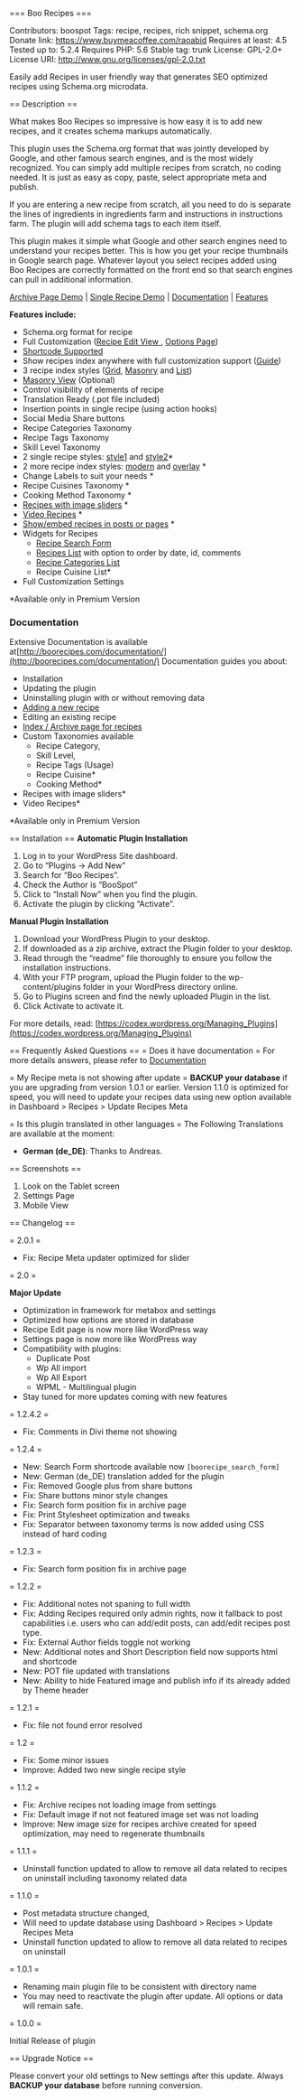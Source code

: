 === Boo Recipes ===

Contributors: boospot
Tags: recipe, recipes, rich snippet, schema.org
Donate link: https://www.buymeacoffee.com/raoabid
Requires at least: 4.5
Tested up to: 5.2.4
Requires PHP: 5.6
Stable tag: trunk
License: GPL-2.0+
License URI: http://www.gnu.org/licenses/gpl-2.0.txt

Easily add Recipes in user friendly way that generates SEO optimized recipes using Schema.org microdata.

== Description ==

What makes Boo Recipes so impressive is how easy it is to add new recipes, and it creates schema markups automatically.

This plugin uses the Schema.org format that was jointly developed by Google, and other famous search engines, and is the most widely recognized. You can simply add multiple recipes from scratch, no coding needed. It is just as easy as copy, paste, select appropriate meta and publish.

If you are entering a new recipe from scratch, all you need to do is separate the lines of ingredients in ingredients farm and instructions in instructions farm. The plugin will add schema tags to each item itself.

This plugin makes it simple what Google and other search engines need to understand your recipes better. This is how you get your recipe thumbnails in Google search page.
Whatever layout you select recipes added using Boo Recipes are correctly formatted on the front end so that search engines can pull in additional information.

[Archive Page Demo](https://boorecipes.com/recipe-archive/) | [Single Recipe Demo](https://boorecipes.com/single-recipe/) | [Documentation](https://boorecipes.com/documentation/)
| [Features](https://boorecipes.com/)

**Features include:**

- Schema.org format for recipe
- Full Customization ([Recipe Edit View ](https://boorecipes.com/single-recipe/admin-view/) , [Options Page](https://boorecipes.com/single-recipe/settings-view/))
- [Shortcode Supported](https://boorecipes.com/recipe-archive/recipes-with-specific-ids/)
- Show recipes index anywhere with full customization support  ([Guide](https://boorecipes.com/documentation/#recipe-index-recipes_browse))
- 3 recipe index styles ([Grid](https://boorecipes.com/recipe-archive/grid-view/), [Masonry](https://boorecipes.com/recipe-archive/masonry-grid-view/) and [List](https://boorecipes.com/recipe-archive/list-view/))
- [Masonry View](https://boorecipes.com/recipe-archive/masonry-grid-view/) (Optional)
- Control visibility of elements of recipe
- Translation Ready (.pot file included)
- Insertion points in single recipe (using action hooks)
- Social Media Share buttons
- Recipe Categories Taxonomy
- Recipe Tags Taxonomy
- Skill Level Taxonomy
- 2 single recipe styles: [style1](https://boorecipes.com/single-recipe/template-style-1/) and [style2](https://boorecipes.com/single-recipe/template-style-2/)*
- 2 more recipe index styles: [modern](https://boorecipes.com/recipe-archive/modern-view/) and [overlay](https://boorecipes.com/recipe-archive/overlay-view/) *
- Change Labels to suit your needs *
- Recipe Cuisines Taxonomy *
- Cooking Method Taxonomy *
- [Recipes with image sliders](https://boorecipes.com/recipe/greek-olive-pesto-and-fried-zucchini-grilled-pitas/) *
- [Video Recipes](https://boorecipes.com/recipe/tandoori-tempeh/) *
- [Show/embed recipes in posts or pages](https://boorecipes.com/hello-world/) *
- Widgets for Recipes
  - [Recipe Search Form](https://boorecipes.com/features/search-form-widget/)
  - [Recipes List](https://boorecipes.com/features/recipes-list-widget/) with option to order by date, id, comments
  - [Recipe Categories List](https://boorecipes.com/features/recipe-taxonomy-widget/)
  - Recipe Cuisine List*
- Full Customization Settings

*Available only in Premium Version


### Documentation
Extensive Documentation is available at[http://boorecipes.com/documentation/](http://boorecipes.com/documentation/)
Documentation guides you about:

- Installation
- Updating the plugin
- Uninstalling plugin with or without removing data
- [Adding a new recipe](https://boorecipes.com/documentation/#creating-a-new-recipe)
- Editing an existing recipe
- [Index / Archive page for recipes](https://boorecipes.com/documentation/#index-archive-page)
- Custom Taxonomies available
  - Recipe Category,
  - Skill Level,
  - Recipe Tags (Usage)
  - Recipe Cuisine*
  - Cooking Method*
- Recipes with image sliders*
- Video Recipes*

*Available only in Premium Version


== Installation ==
**Automatic Plugin Installation**

1. Log in to your WordPress Site dashboard.
1. Go to “Plugins -> Add New”
1. Search for “Boo Recipes”.
1. Check the Author is “BooSpot”
1. Click to “Install Now” when you find the plugin.
1. Activate the plugin by clicking “Activate”.

**Manual Plugin Installation**

1. Download your WordPress Plugin to your desktop.
1. If downloaded as a zip archive, extract the Plugin folder to your desktop.
1. Read through the “readme” file thoroughly to ensure you follow the installation instructions.
1. With your FTP program, upload the Plugin folder to the wp-content/plugins folder in your WordPress directory online.
1. Go to Plugins screen and find the newly uploaded Plugin in the list.
1. Click Activate to activate it.

For more details, read: [https://codex.wordpress.org/Managing_Plugins](https://codex.wordpress.org/Managing_Plugins)

== Frequently Asked Questions ==
= Does it have documentation =
For more details answers, please refer to [Documentation](http://boorecipes.com/documentation/)

= My Recipe meta is not showing after update =
**BACKUP your database** if you are upgrading from version 1.0.1 or earlier. Version 1.1.0 is optimized for speed, you will need to update your recipes data using new option available in Dashboard > Recipes > Update Recipes Meta

= Is this plugin translated in other languages =
The Following Translations are available at the moment:
- **German (de_DE)**: Thanks to Andreas. 

== Screenshots ==
1. Look on the Tablet screen
2. Settings Page
3. Mobile View

== Changelog ==

= 2.0.1 =

- Fix: Recipe Meta updater optimized for slider

= 2.0 =

**Major Update**
- Optimization in framework for metabox and settings
- Optimized how options are stored in database
- Recipe Edit page is now more like WordPress way
- Settings page is now more like WordPress way
- Compatibility with plugins:
    - Duplicate Post
    - Wp All import 
    - Wp All Export
    - WPML - Multilingual plugin
- Stay tuned for more updates coming with new features

= 1.2.4.2 =

- Fix: Comments in Divi theme not showing

= 1.2.4 =

- New: Search Form shortcode available now `[boorecipe_search_form]`
- New: German (de_DE) translation added for the plugin
- Fix: Removed Google plus from share buttons
- Fix: Share buttons minor style changes  
- Fix: Search form position fix in archive page
- Fix: Print Stylesheet optimization and tweaks
- Fix: Separator between taxonomy terms is now added using CSS instead of hard coding  

= 1.2.3 =

- Fix: Search form position fix in archive page

= 1.2.2 =

- Fix: Additional notes not spaning to full width
- Fix: Adding Recipes required only admin rights, now it fallback to post capabilities i.e. users who can add/edit posts, can add/edit recipes post type.
- Fix: External Author fields toggle not working 
- New: Additional notes and Short Description field now supports html and shortcode
- New: POT file updated with translations
- New: Ability to hide Featured image and publish info if its already added by Theme header
 
= 1.2.1 =

- Fix: file not found error resolved

= 1.2 =

- Fix: Some minor issues
- Improve: Added two new single recipe style

= 1.1.2 =

- Fix: Archive recipes not loading image from settings 
- Fix: Default image if not not featured image set was not loading
- Improve: New image size for recipes archive created for speed optimization, may need to regenerate thumbnails   

= 1.1.1 =

- Uninstall function updated to allow to remove all data related to recipes on uninstall including taxonomy related data

= 1.1.0 =

- Post metadata structure changed,
- Will need to update database using Dashboard > Recipes > Update Recipes Meta
- Uninstall function updated to allow to remove all data related to recipes on uninstall

= 1.0.1 =

- Renaming main plugin file to be consistent with directory name
- You may need to reactivate the plugin after update. All options or data will remain safe.


= 1.0.0 =

Initial Release of plugin

== Upgrade Notice ==

Please convert your old settings to New settings after this update. Always **BACKUP your database** before running conversion.
